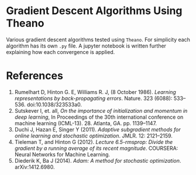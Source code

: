 # Gradient Descent Algorithms Using Theano
Various gradient descent algorithms tested using `Theano`. For simplicity each algorithm has its own `.py` file. A jupyter notebook is written further explaining how each convergence is applied. 

# References
<ol>
<li>Rumelhart D, Hinton G. E, Williams R. J, (8 October 1986). <em>Learning representations by back-propagating errors</em>. Nature. 323 (6088): 533–536. doi:10.1038/323533a0.</li>
<li>Sutskever I, et. all, <em>On the importance of initialization and momentum in deep learning</em>, In Proceedings of the 30th international conference on machine learning (ICML-13). 28. Atlanta, GA. pp. 1139–1147.</li>
<li>Duchi J, Hazan E, Singer Y (2011). <em>Adaptive subgradient methods for online learning and stochastic optimization</em>. JMLR. 12: 2121–2159.</li>
<li>Tieleman T, and Hinton G (2012). <em>Lecture 6.5-rmsprop: Divide the gradient by a running average of its recent magnitude</em>. COURSERA: Neural Networks for Machine Learning.</li>
<li>Diederik K, Ba J (2014). <em>Adam: A method for stochastic optimization</em>. arXiv:1412.6980.</li>
</ol>
